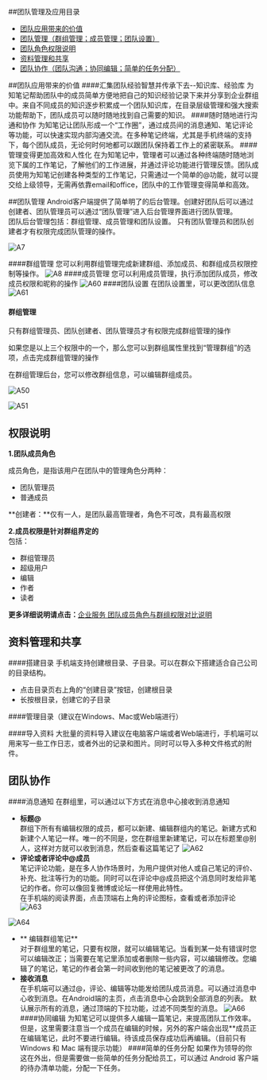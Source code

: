 ##团队管理及应用目录
+ <a href="#value" >团队应用带来的价值</a>
+ <a href="#manage">团队管理（群组管理；成员管理；团队设置）</a>
+ <a href="#role">团队角色权限说明</a>
+ <a href="#share">资料管理和共享</a>
+ <a href="#team">团队协作（团队沟通；协同编辑；简单的任务分配）</a>




##<a name="value">团队应用带来的价值</a>
####汇集团队经验智慧并传承下去--知识库、经验库
为知笔记帮助团队中的成员简单方便地把自己的知识经验记录下来并分享到企业群组中。来自不同成员的知识逐步积累成一个团队知识库，在目录层级管理和强大搜索功能帮助下，团队成员可以随时随地找到自己需要的知识。
####随时随地进行沟通和协作</a>
为知笔记让团队形成一个“工作圈”，通过成员间的消息通知、笔记评论等功能，可以快速实现内部沟通交流。在多种笔记终端，尤其是手机终端的支持下，每个团队成员，无论何时何地都可以跟团队保持着工作上的紧密联系。
####管理变得更加高效和人性化
在为知笔记中，管理者可以通过各种终端随时随地浏览下属的工作笔记，了解他们的工作进展，并通过评论功能进行管理反馈。团队成员使用为知笔记创建各种类型的工作笔记，只需通过一个简单的@功能，就可以提交给上级领导，无需再依靠email和office，团队中的工作管理变得简单和高效。

##<a name="manage">团队管理</a>
Android客户端提供了简单明了的后台管理。创建好团队后可以通过创建者、团队管理员可以通过“团队管理”进入后台管理界面进行团队管理。</br>
团队后台管理包括：群组管理、成员管理和团队设置。
只有团队管理员和团队创建者才有权限完成团队管理的操作。

![A7](img\A7.jpg)

####群组管理
您可以利用群组管理完成新建群组、添加成员、和群组成员权限控制等操作。
![A8](img\A8.jpg)
####成员管理
您可以利用成员管理，执行添加团队成员，修改成员权限和昵称的操作
![A60](img\A60.jpg)
####团队设置
在团队设置里，可以更改团队信息
![A61](img\A61.jpg)

#### 群组管理

只有群组管理员、团队创建者、团队管理员才有权限完成群组管理的操作

如果您是以上三个权限中的一个，那么您可以到群组属性里找到“管理群组”的选项，点击完成群组管理的操作

在群组管理后台，您可以修改群组信息，可以编辑群组成员。

![A50](img\A50.jpg)

![A51](img\A51.jpg)


## <a name="role">权限说明</a>

**1.团队成员角色**

成员角色，是指该用户在团队中的管理角色分两种：
+ 团队管理员
+ 普通成员

**创建者：**仅有一人，是团队最高管理者，角色不可改，具有最高权限

**2.成员权限是针对群组界定的**</br>
包括：
+ 群组管理员
+ 超级用户
+ 编辑
+ 作者
+ 读者

**更多详细说明请点击：**[企业服务 团队成员角色与群组权限对比说明](http://blog.wiz.cn/team-role-auth.html)


## <a name="share">资料管理和共享</a>
####搭建目录
手机端支持创建根目录、子目录。可以在群众下搭建适合自己公司的目录结构。
+ 点击目录页右上角的“创建目录”按钮，创建根目录
+ 长按根目录，创建它的子目录


####管理目录（建议在Windows、Mac或Web端进行）

####导入资料
大批量的资料导入建议在电脑客户端或者Web端进行，手机端可以用来写一些工作日志，或者外出的记录和图片。同时可以导入多种文件格式的附件。


## <a name="team">团队协作 </a>
####消息通知
在群组里，可以通过以下方式在消息中心接收到消息通知
+ **标题@**</br>
群组下所有有编辑权限的成员，都可以新建、编辑群组内的笔记。新建方式和新建个人笔记一样。唯一的不同是，您在群组里新建笔记，可以在标题里@别人，这样对方就可以收到消息，然后查看这篇笔记了
![A62](img\A62.png)
+ **评论或者评论中@成员**</br>
笔记评论功能，是在多人协作场景时，为用户提供对他人或自己笔记的评价、补充、批注等行为的功能。同时可以在评论中@成员把这个消息同时发给非笔记的作者。你可以像回复微博或论坛一样使用此特性。</br>
在手机端的阅读界面，点击顶端右上角的评论图标，查看或者添加评论
![A63](img\A63.png)

![A64](img\A64.png)
+ ** 编辑群组笔记**</br>
对于群组里的笔记，只要有权限，就可以编辑笔记。当看到某一处有错误时您可以编辑改正；当需要在笔记里添加或者删除一些内容，可以编辑修改。您编辑了的笔记，笔记的作者会第一时间收到他的笔记被更改了的消息。
+ **接收消息**</br>
在手机端可以通过@，评论、编辑等功能发给团队成员消息。可以通过消息中心收到消息。在Android端的主页，点击消息中心会跳到全部消息的列表。
默认展示所有的消息，通过顶端的下拉功能，过滤不同类型的消息。
![A66](img\A66.png)
####协同编辑
为知笔记可以提供多人编辑一篇笔记，来提高团队工作效率。但是，这里需要注意当一个成员在编辑的时候，另外的客户端会出现**成员正在编辑笔记，此时不要进行编辑。待该成员保存成功后再编辑。（目前只有 Windows 和 Mac 端有提示功能）
####简单的任务分配
如果作为领导的你这在外出，但是需要做一些简单的任务分配给员工，可以通过 Android 客户端的待办清单功能，分配一下任务。

